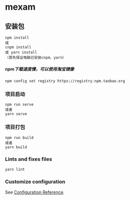 # mexam

## 安装包
```
npm install
或 
cnpm install
或 yarn install
（首先保证电脑已安装cnpm、yarn）
```
##### npm下载速度慢，可以使用淘宝镜像
```
npm config set registry https://registry.npm.taobao.org
```

### 项目启动
```
npm run serve
或者
yarn serve
```

### 项目打包
```
npm run build
或者
yarn build
```

### Lints and fixes files
```
yarn lint
```

### Customize configuration
See [Configuration Reference](https://cli.vuejs.org/config/).
